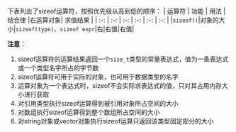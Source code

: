 下表列出了sizeof运算符，按照优先级从高到低的顺序：
| 运算符 | 功能 | 用法 | 结合律 |右运算对象| 求值结果 |
| :-: | :-: | :-: | :-: | :-: | :-: |
|`sizeof()`|对象的大小|`sizeof(type)`、`sizeof expr`|右|右值|右值|

**注意**：
1. sizeof运算符的运算结果返回一个`size_t`类型的常量表达式，值为一条表达式或一个类型名字所占的字节数
2. sizeof运算符可用于实际的对象，也可用于数据类型的名字
3. 运算对象为一个表达式时，sizeof不会实际求表达式的值，只对其占用内存大小进行获取
4. 对引用类型执行sizeof运算得到被引用对象所占空间的大小
5. 对数组执行sizeof运算得到整个数组所占空间的大小
6. 对string对象或vector对象执行sizeof运算只返回该类型固定部分的大小